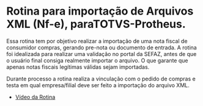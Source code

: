 # Rotina para importação de Arquivos XML (Nf-e), paraTOTVS-Protheus.
Essa rotina tem por objetivo realizar a importação de uma nota fiscal de consumidor compras, gerando pre-nota ou documento de entrada. A rotina foi idealizada para realizar uma validação no portal da SEFAZ, antes de que o usuário final consiga realmente importar o arquivo. O que garante que apenas notas fiscais legítimas válidas sejam importadas.

Durante processo a rotina realiza a vinculação com o pedido de compras e testa em qual empresa/filial deve ser feito a importação do arquivo XML.
* [Vídeo da Rotina](https://www.youtube.com/watch?v=eXXCPgPJH3Y&feature=youtu.be)
